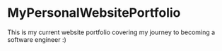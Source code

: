 # MyPersonalWebsitePortfolio

This is my current website portfolio covering my journey to becoming a software engineer :)
